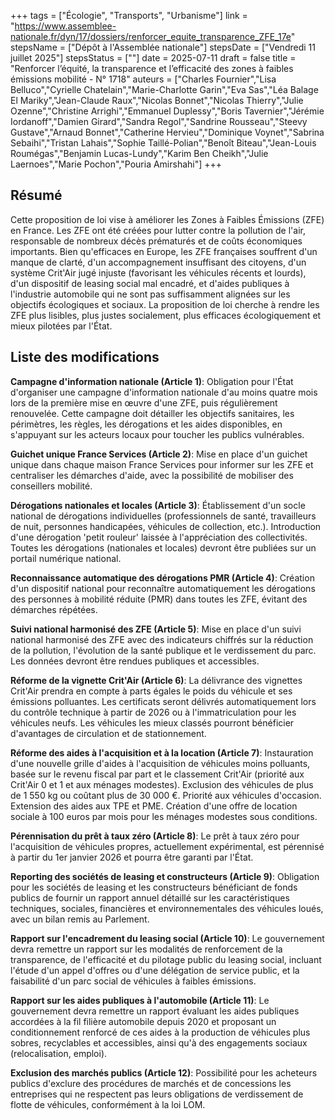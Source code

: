 +++
tags = ["Écologie", "Transports", "Urbanisme"]
link = "https://www.assemblee-nationale.fr/dyn/17/dossiers/renforcer_equite_transparence_ZFE_17e"
stepsName = ["Dépôt à l'Assemblée nationale"]
stepsDate = ["Vendredi 11 juillet 2025"]
stepsStatus = [""]
date = 2025-07-11
draft = false
title = "Renforcer l’équité, la transparence et l’efficacité des zones à faibles émissions mobilité - N° 1718"
auteurs = ["Charles Fournier","Lisa Belluco","Cyrielle Chatelain","Marie-Charlotte Garin","Eva Sas","Léa Balage El Mariky","Jean-Claude Raux","Nicolas Bonnet","Nicolas Thierry","Julie Ozenne","Christine Arrighi","Emmanuel Duplessy","Boris Tavernier","Jérémie Iordanoff","Damien Girard","Sandra Regol","Sandrine Rousseau","Steevy Gustave","Arnaud Bonnet","Catherine Hervieu","Dominique Voynet","Sabrina Sebaihi","Tristan Lahais","Sophie Taillé-Polian","Benoît Biteau","Jean-Louis Roumégas","Benjamin Lucas-Lundy","Karim Ben Cheikh","Julie Laernoes","Marie Pochon","Pouria Amirshahi"]
+++

## Résumé

Cette proposition de loi vise à améliorer les Zones à Faibles Émissions (ZFE) en France. Les ZFE ont été créées pour lutter contre la pollution de l'air, responsable de nombreux décès prématurés et de coûts économiques importants. Bien qu'efficaces en Europe, les ZFE françaises souffrent d'un manque de clarté, d'un accompagnement insuffisant des citoyens, d'un système Crit'Air jugé injuste (favorisant les véhicules récents et lourds), d'un dispositif de leasing social mal encadré, et d'aides publiques à l'industrie automobile qui ne sont pas suffisamment alignées sur les objectifs écologiques et sociaux. La proposition de loi cherche à rendre les ZFE plus lisibles, plus justes socialement, plus efficaces écologiquement et mieux pilotées par l'État.

## Liste des modifications

**Campagne d'information nationale (Article 1)**: Obligation pour l'État d'organiser une campagne d'information nationale d'au moins quatre mois lors de la première mise en œuvre d'une ZFE, puis régulièrement renouvelée. Cette campagne doit détailler les objectifs sanitaires, les périmètres, les règles, les dérogations et les aides disponibles, en s'appuyant sur les acteurs locaux pour toucher les publics vulnérables.

**Guichet unique France Services (Article 2)**: Mise en place d'un guichet unique dans chaque maison France Services pour informer sur les ZFE et centraliser les démarches d'aide, avec la possibilité de mobiliser des conseillers mobilité.

**Dérogations nationales et locales (Article 3)**: Établissement d'un socle national de dérogations individuelles (professionnels de santé, travailleurs de nuit, personnes handicapées, véhicules de collection, etc.). Introduction d'une dérogation 'petit rouleur' laissée à l'appréciation des collectivités. Toutes les dérogations (nationales et locales) devront être publiées sur un portail numérique national.

**Reconnaissance automatique des dérogations PMR (Article 4)**: Création d'un dispositif national pour reconnaître automatiquement les dérogations des personnes à mobilité réduite (PMR) dans toutes les ZFE, évitant des démarches répétées.

**Suivi national harmonisé des ZFE (Article 5)**: Mise en place d'un suivi national harmonisé des ZFE avec des indicateurs chiffrés sur la réduction de la pollution, l'évolution de la santé publique et le verdissement du parc. Les données devront être rendues publiques et accessibles.

**Réforme de la vignette Crit'Air (Article 6)**: La délivrance des vignettes Crit'Air prendra en compte à parts égales le poids du véhicule et ses émissions polluantes. Les certificats seront délivrés automatiquement lors du contrôle technique à partir de 2026 ou à l'immatriculation pour les véhicules neufs. Les véhicules les mieux classés pourront bénéficier d'avantages de circulation et de stationnement.

**Réforme des aides à l'acquisition et à la location (Article 7)**: Instauration d'une nouvelle grille d'aides à l'acquisition de véhicules moins polluants, basée sur le revenu fiscal par part et le classement Crit'Air (priorité aux Crit'Air 0 et 1 et aux ménages modestes). Exclusion des véhicules de plus de 1 550 kg ou coûtant plus de 30 000 €. Priorité aux véhicules d'occasion. Extension des aides aux TPE et PME. Création d'une offre de location sociale à 100 euros par mois pour les ménages modestes sous conditions.

**Pérennisation du prêt à taux zéro (Article 8)**: Le prêt à taux zéro pour l'acquisition de véhicules propres, actuellement expérimental, est pérennisé à partir du 1er janvier 2026 et pourra être garanti par l'État.

**Reporting des sociétés de leasing et constructeurs (Article 9)**: Obligation pour les sociétés de leasing et les constructeurs bénéficiant de fonds publics de fournir un rapport annuel détaillé sur les caractéristiques techniques, sociales, financières et environnementales des véhicules loués, avec un bilan remis au Parlement.

**Rapport sur l'encadrement du leasing social (Article 10)**: Le gouvernement devra remettre un rapport sur les modalités de renforcement de la transparence, de l'efficacité et du pilotage public du leasing social, incluant l'étude d'un appel d'offres ou d'une délégation de service public, et la faisabilité d'un parc social de véhicules à faibles émissions.

**Rapport sur les aides publiques à l'automobile (Article 11)**: Le gouvernement devra remettre un rapport évaluant les aides publiques accordées à la fil filière automobile depuis 2020 et proposant un conditionnement renforcé de ces aides à la production de véhicules plus sobres, recyclables et accessibles, ainsi qu'à des engagements sociaux (relocalisation, emploi).

**Exclusion des marchés publics (Article 12)**: Possibilité pour les acheteurs publics d'exclure des procédures de marchés et de concessions les entreprises qui ne respectent pas leurs obligations de verdissement de flotte de véhicules, conformément à la loi LOM.

